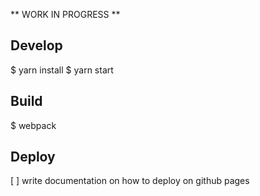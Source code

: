 ** WORK IN PROGRESS **

## Develop

$ yarn install
$ yarn start

## Build

$ webpack

## Deploy

[ ] write documentation on how to deploy on github pages
